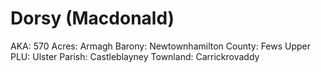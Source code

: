 # Dorsy (Macdonald)

AKA: 570
Acres: Armagh
Barony: Newtownhamilton
County: Fews Upper
PLU: Ulster
Parish: Castleblayney
Townland: Carrickrovaddy